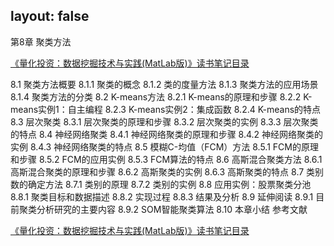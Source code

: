 layout: false
---


第8章 聚类方法


[《量化投资：数据挖掘技术与实践(MatLab版)》读书笔记目录]({filename}quantitative_investment_index.md)

8.1 聚类方法概要
8.1.1 聚类的概念
8.1.2 类的度量方法
8.1.3 聚类方法的应用场景
8.1.4 聚类方法的分类
8.2 K-means方法
8.2.1 K-means的原理和步骤
8.2.2 K-means实例1：自主编程
8.2.3 K-means实例2：集成函数
8.2.4 K-means的特点
8.3 层次聚类
8.3.1 层次聚类的原理和步骤
8.3.2 层次聚类的实例
8.3.3 层次聚类的特点
8.4 神经网络聚类
8.4.1 神经网络聚类的原理和步骤
8.4.2 神经网络聚类的实例
8.4.3 神经网络聚类的特点
8.5 模糊C-均值（FCM）方法
8.5.1 FCM的原理和步骤
8.5.2 FCM的应用实例
8.5.3 FCM算法的特点
8.6 高斯混合聚类方法
8.6.1 高斯混合聚类的原理和步骤
8.6.2 高斯聚类的实例
8.6.3 高斯聚类的特点
8.7 类别数的确定方法
8.7.1 类别的原理
8.7.2 类别的实例
8.8 应用实例：股票聚类分池
8.8.1 聚类目标和数据描述
8.8.2 实现过程
8.8.3 结果及分析
8.9 延伸阅读
8.9.1 目前聚类分析研究的主要内容
8.9.2 SOM智能聚类算法
8.10 本章小结
参考文献


[《量化投资：数据挖掘技术与实践(MatLab版)》读书笔记目录]({filename}quantitative_investment_index.md)
